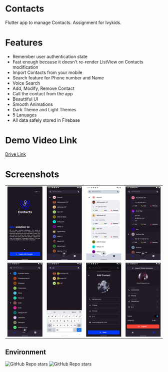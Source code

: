 # Contacts

Flutter app to manage Contacts. Assignment for Ivykids.

# Features

- Remember user authentication state
- Fast enough because it doesn't re-render ListView on Contacts modification
- Import Contacts from your mobile
- Search feature for Phone number and Name
- Voice Search
- Add, Modify, Remove Contact
- Call the contact from the app
- Beauttiful UI
- Smooth Animations
- Dark Theme and Light Themes
- 5 Lanuages
- All data safely stored in Firebase

# Demo Video Link

[Drive Link](https://drive.google.com/file/d/1kT1-NFJzcB0tw_xto1dRXxbtAjx4SlZ3/view?usp=sharing)

# Screenshots

| | | | |
| ------------- | ------------- | -------------- | -------------- |
| <img src="https://raw.githubusercontent.com/Prayag-X/Contacts/main/screenshots/0.png"> | <img src="https://raw.githubusercontent.com/Prayag-X/Contacts/main/screenshots/1.png"> | <img src="https://raw.githubusercontent.com/Prayag-X/Contacts/main/screenshots/2.png"> | <img src="https://raw.githubusercontent.com/Prayag-X/Contacts/main/screenshots/3.png"> |
| <img src="https://raw.githubusercontent.com/Prayag-X/Contacts/main/screenshots/4.png"> | <img src="https://raw.githubusercontent.com/Prayag-X/Contacts/main/screenshots/5.png"> | <img src="https://raw.githubusercontent.com/Prayag-X/Contacts/main/screenshots/6.png"> | <img src="https://raw.githubusercontent.com/Prayag-X/Contacts/main/screenshots/7.png"> |

## Environment
<img alt="GitHub Repo stars" src="https://img.shields.io/badge/flutter-v3.7.6%20stable-blue?color=00092a&labelColor=blue">
<img alt="GitHub Repo stars" src="https://img.shields.io/badge/dart-v2.19.3-blue?color=00092a&labelColor=blue">
